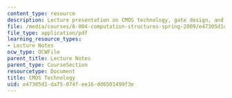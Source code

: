 ```yaml
---
content_type: resource
description: Lecture presentation on CMOS technology, gate design, and timing.
file: /media/courses/6-004-computation-structures-spring-2009/e47305d1da75074fee16dd6501499f3e_MIT6_004s09_lec03.pdf
file_type: application/pdf
learning_resource_types:
- Lecture Notes
ocw_type: OCWFile
parent_title: Lecture Notes
parent_type: CourseSection
resourcetype: Document
title: CMOS Technology
uid: e47305d1-da75-074f-ee16-dd6501499f3e
---
```

